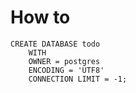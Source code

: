 # How to

```
CREATE DATABASE todo
    WITH
    OWNER = postgres
    ENCODING = 'UTF8'
    CONNECTION LIMIT = -1;
```
